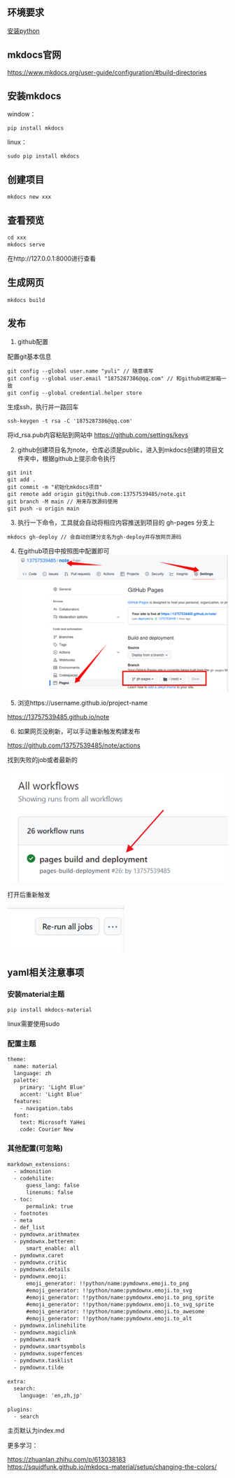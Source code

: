 ## 环境要求
[安装python](python.md)

## mkdocs官网

https://www.mkdocs.org/user-guide/configuration/#build-directories

## 安装mkdocs
window：
```
pip install mkdocs
```
linux：
```
sudo pip install mkdocs
```

## 创建项目
```
mkdocs new xxx
```

## 查看预览

```
cd xxx
mkdocs serve
```
在http://127.0.0.1:8000进行查看

## 生成网页

```
mkdocs build
```

## 发布
1. github配置

配置git基本信息
```
git config --global user.name "yuli" // 随意填写
git config --global user.email "1875287386@qq.com" // 和github绑定邮箱一致
git config --global credential.helper store
```
生成ssh，执行并一路回车
```
ssh-keygen -t rsa -C '1875287386@qq.com'
```
将id_rsa.pub内容粘贴到网站中
https://github.com/settings/keys

2. github创建项目名为note，仓库必须是public，进入到mkdocs创建的项目文件夹中，根据github上提示命令执行
```
git init
git add .
git commit -m "初始化mkdocs项目"
git remote add origin git@github.com:13757539485/note.git
git branch -M main // 用来存放源码使用
git push -u origin main
```
3. 执行一下命令，工具就会自动将相应内容推送到项目的 gh-pages 分支上
```
mkdocs gh-deploy // 会自动创建分支名为gh-deploy并存放网页源码
```
4. 在github项目中按照图中配置即可
![github_page](img/github_page.png)

5. 浏览https://username.github.io/project-name

https://13757539485.github.io/note

6. 如果网页没刷新，可以手动重新触发构建发布

https://github.com/13757539485/note/actions

找到失败的job或者最新的

![index1](./img/index1.png)

打开后重新触发

![index2](./img/index2.png)

## yaml相关注意事项
### 安装material主题
```
pip install mkdocs-material
```
linux需要使用sudo
### 配置主题
```
theme: 
  name: material
  language: zh
  palette:
    primary: 'Light Blue'
    accent: 'Light Blue'
  features:
    - navigation.tabs
  font:
    text: Microsoft YaHei
    code: Courier New
```

### 其他配置(可忽略)
```
markdown_extensions:
  - admonition
  - codehilite:
      guess_lang: false
      linenums: false
  - toc:
      permalink: true
  - footnotes
  - meta
  - def_list
  - pymdownx.arithmatex
  - pymdownx.betterem:
      smart_enable: all
  - pymdownx.caret
  - pymdownx.critic
  - pymdownx.details
  - pymdownx.emoji:
      emoji_generator: !!python/name:pymdownx.emoji.to_png
      #emoji_generator: !!python/name:pymdownx.emoji.to_svg
      #emoji_generator: !!python/name:pymdownx.emoji.to_png_sprite
      #emoji_generator: !!python/name:pymdownx.emoji.to_svg_sprite
      #emoji_generator: !!python/name:pymdownx.emoji.to_awesome
      #emoji_generator: !!python/name:pymdownx.emoji.to_alt
  - pymdownx.inlinehilite
  - pymdownx.magiclink
  - pymdownx.mark
  - pymdownx.smartsymbols
  - pymdownx.superfences
  - pymdownx.tasklist
  - pymdownx.tilde

extra:
  search:
    language: 'en,zh,jp'

plugins:
  - search
```
主页默认为index.md

更多学习：

https://zhuanlan.zhihu.com/p/613038183
https://squidfunk.github.io/mkdocs-material/setup/changing-the-colors/